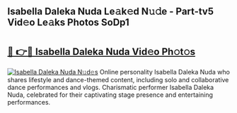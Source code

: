 ## Isabella Daleka Nuda Le𝚊k𝚎d N𝚞𝚍e - Part-tv5 Vid𝚎o Le𝚊ks Photos SoDp1

# <h2><a href="http://fbea864.evod.top/?m=Isabella+Daleka+Nuda">🔗 👉🔴 Isabella Daleka Nuda Vid𝚎o Ph𝚘t𝚘s</a></h2>

[![Isabella Daleka Nuda N𝚞d𝚎s](https://i.imgur.com/8V9OHl7.gif)](http://fbea864.evod.top/?m=Isabella+Daleka+Nuda)
Online personality Isabella Daleka Nuda who shares lifestyle and dance-themed content, including solo and collaborative dance performances and vlogs. Charismatic performer Isabella Daleka Nuda, celebrated for their captivating stage presence and entertaining performances. 
